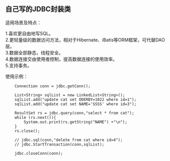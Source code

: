 
自己写的JDBC封装类
------------------

适用场景及特点：

  1.喜欢更自由地写SQL。<br>
  2.更轻量级的数据访问方法，相对于Hibernate、iBatis等ORM框架，可代替DAO层。<br>
  3.数据全部静态，线程安全。<br>
  4.数据连接交由使用者控制，提高数据连接的使用效率。<br>
  5.支持事务。<br>
  
  使用示例：
  
        Connection conn = jdbc.getConn();

        List<String> sqlList = new LinkedList<String>();
        sqlList.add("update cat set ODERBY=1022 where id=1");
        sqlList.add("update cat set NAME='SSSS' where id=3");

        ResultSet rs = jdbc.query(conn,"select * from cat");
        while (rs.next()){
            System.out.print(rs.getString("NAME") +"\n");
        }
        rs.close();

        // jdbc.sql(conn,"delete from cat where id=4");
        // jdbc.StartTransaction(conn,sqlList);

        jdbc.closeConn(conn);
        
